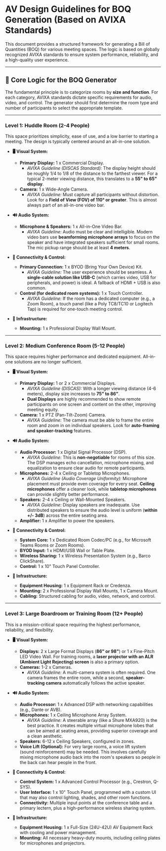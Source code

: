 # AV Design Guidelines for BOQ Generation (Based on AVIXA Standards)

This document provides a structured framework for generating a Bill of Quantities (BOQ) for various meeting spaces. The logic is based on globally recognized AVIXA standards to ensure system performance, reliability, and a high-quality user experience.

---

## 📝 Core Logic for the BOQ Generator

The fundamental principle is to categorize rooms by **size and function**. For each category, AVIXA standards dictate specific requirements for audio, video, and control. The generator should first determine the room type and number of participants to select the appropriate template.

---

### **Level 1: Huddle Room (2-4 People)**

This space prioritizes simplicity, ease of use, and a low barrier to starting a meeting. The design is typically centered around an all-in-one solution.

* **🖥️ Visual System:**
    * **Primary Display:** 1 x Commercial Display.
        * *AVIXA Guideline (DISCAS Standard):* The display height should be roughly 1/4 to 1/8 of the distance to the farthest viewer. For a typical 2-meter viewing distance, this translates to a **55" to 65" display**.
    * **Camera:** 1 x Wide-Angle Camera.
        * *AVIXA Guideline:* Must capture all participants without distortion. Look for a **Field of View (FOV) of 110° or greater**. This is almost always part of an all-in-one video bar.

* **🔊 Audio System:**
    * **Microphone & Speakers:** 1 x All-in-One Video Bar.
        * *AVIXA Guideline:* Audio must be clear and intelligible. Modern video bars use **beamforming microphone arrays** to focus on the speaker and have integrated speakers sufficient for small rooms. The mic pickup range should be at least **4 meters**.

* **🔌 Connectivity & Control:**
    * **Primary Connection:** 1 x BYOD (Bring Your Own Device) Kit.
        * *AVIXA Guideline:* The user experience should be seamless. A **single-cable solution like USB-C** (which carries video, USB for peripherals, and power) is ideal. A fallback of HDMI + USB is also common.
    * **Control (for dedicated room systems):** 1 x Touch Controller.
        * *AVIXA Guideline:* If the room has a dedicated computer (e.g., a Zoom Room), a touch panel (like a Poly TC8/TC10 or Logitech Tap) is required for one-touch meeting control.

* **🔩 Infrastructure:**
    * **Mounting:** 1 x Professional Display Wall Mount.

---

### **Level 2: Medium Conference Room (5-12 People)**

This space requires higher performance and dedicated equipment. All-in-one solutions are no longer sufficient.

* **🖥️ Visual System:**
    * **Primary Display:** 1 or 2 x Commercial Displays.
        * *AVIXA Guideline (DISCAS):* With a longer viewing distance (4-6 meters), display size increases to **75" to 86"**.
        * **Dual Displays** are highly recommended to show remote participants on one screen and content on the other, improving meeting equity.
    * **Camera:** 1 x PTZ (Pan-Tilt-Zoom) Camera.
        * *AVIXA Guideline:* The camera must be able to frame the entire room and zoom in on individual speakers. Look for **auto-framing and speaker-tracking** features.

* **🔊 Audio System:**
    * **Audio Processor:** 1 x Digital Signal Processor (DSP).
        * *AVIXA Guideline:* This is **non-negotiable** for rooms of this size. The DSP manages echo cancellation, microphone mixing, and equalization to ensure clear audio for remote participants.
    * **Microphones:** 2-4 x Ceiling or Tabletop Microphones.
        * *AVIXA Guideline (Audio Coverage Uniformity):* Microphone placement must provide even coverage for every seat. **Ceiling microphones** offer a cleaner look, while **tabletop microphones** can provide slightly better performance.
    * **Speakers:** 2-4 x Ceiling or Wall-Mounted Speakers.
        * *AVIXA Guideline:* Display speakers are inadequate. Use distributed speakers to ensure the audio level is uniform (**within +/- 3dB**) across the entire seating area.
    * **Amplifier:** 1 x Amplifier to power the speakers.

* **🔌 Connectivity & Control:**
    * **System Core:** 1 x Dedicated Room Codec/PC (e.g., for Microsoft Teams Rooms or Zoom Rooms).
    * **BYOD Input:** 1 x HDMI/USB Wall or Table Plate.
    * **Wireless Sharing:** 1 x Wireless Presentation System (e.g., Barco ClickShare).
    * **Control:** 1 x 10" Touch Panel Controller.

* **🔩 Infrastructure:**
    * **Equipment Housing:** 1 x Equipment Rack or Credenza.
    * **Mounting:** 2 x Professional Display Wall Mounts, 1 x Camera Mount.
    * **Cabling:** Structured cabling for audio, video, network, and control.

---

### **Level 3: Large Boardroom or Training Room (12+ People)**

This is a mission-critical space requiring the highest performance, reliability, and flexibility.

* **🖥️ Visual System:**
    * **Displays:** 2 x Large Format Displays (**86" or 98"**) or 1 x Fine-Pitch LED Video Wall. For training rooms, a **laser projector with an ALR (Ambient Light Rejecting) screen** is also a primary option.
    * **Cameras:** 1-2 x Cameras.
        * *AVIXA Guideline:* A multi-camera system is often required. One camera frames the entire room, while a second, **speaker-tracking camera** automatically follows the active speaker.

* **🔊 Audio System:**
    * **Audio Processor:** 1 x Advanced DSP with networking capabilities (e.g., Dante or AVB).
    * **Microphones:** 1 x Ceiling Microphone Array System.
        * *AVIXA Guideline:* A steerable array (like a Shure MXA920) is the best practice. It creates multiple virtual microphone lobes that can be aimed at seating areas, providing superior coverage and a clean aesthetic.
    * **Speakers:** 6-12 x Ceiling Speakers, configured in zones.
    * **Voice Lift (Optional):** For very large rooms, a voice lift system (sound reinforcement) may be needed. This involves carefully mixing microphone audio back into the room's speakers so people in the back can hear people in the front.

* **🔌 Connectivity & Control:**
    * **Control System:** 1 x Advanced Control Processor (e.g., Crestron, Q-SYS).
    * **User Interface:** 1 x 10" Touch Panel, programmed with a custom UI that may also control lighting, shades, and other room functions.
    * **Connectivity:** Multiple input points at the conference table and a primary lectern, plus a high-performance wireless sharing system.

* **🔩 Infrastructure:**
    * **Equipment Housing:** 1 x Full-Size (24U-42U) AV Equipment Rack with cooling and power management.
    * **Mounting:** All necessary heavy-duty mounts, including ceiling plates for microphones and projectors.
